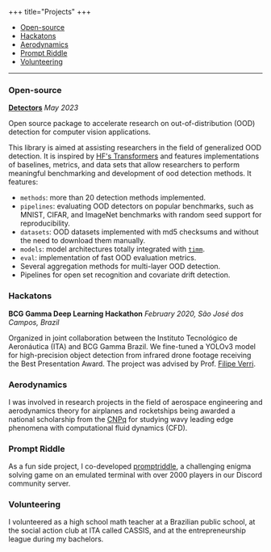 +++
title="Projects"
+++

- [Open-source](#open-source)
- [Hackatons](#hackatons)
- [Aerodynamics](#aerodynamics)
- [Prompt Riddle](#prompt-riddle)
- [Volunteering](#volunteering)

---

### Open-source

**[Detectors](https://github.com/edadaltocg/detectors)** _May 2023_

Open source package to accelerate research on out-of-distribution (OOD) detection for computer vision applications.

This library is aimed at assisting researchers in the field of generalized OOD detection. It is inspired by [HF's Transformers](https://https://github.com/huggingface/transformers) and features implementations of baselines, metrics, and data sets that allow researchers to perform meaningful benchmarking and development of ood detection methods. It features:

- `methods`: more than 20 detection methods implemented.
- `pipelines`: evaluating OOD detectors on popular benchmarks, such as MNIST, CIFAR, and ImageNet benchmarks with random seed support for reproducibility.
- `datasets`: OOD datasets implemented with md5 checksums and without the need to download them manually.
- `models`: model architectures totally integrated with [`timm`](https://github.com/huggingface/pytorch-image-models).
- `eval`: implementation of fast OOD evaluation metrics.
- Several aggregation methods for multi-layer OOD detection.
- Pipelines for open set recognition and covariate drift detection.

### Hackatons

**BCG Gamma Deep Learning Hackathon**
_February 2020, São José dos Campos, Brazil_

Organized in joint collaboration between the Instituto Tecnológico de Aeronáutica (ITA) and BCG Gamma Brazil. We fine-tuned a YOLOv3 model for high-precision object detection from infrared drone footage receiving the Best Presentation Award. The project was advised by Prof. [Filipe Verri](https://comp.ita.br/~verri/).

### Aerodynamics

I was involved in research projects in the field of aerospace engineering and aerodynamics theory for airplanes and rocketships being awarded a national scholarship from the [CNPq](https://www.gov.br/cnpq/pt-br) for studying wavy leading edge phenomena with computational fluid dynamics (CFD).

### Prompt Riddle

As a fun side project, I co-developed [promptriddle](https://promptriddle.com), a challenging enigma solving game on an emulated terminal with over 2000 players in our Discord community server.

### Volunteering

I volunteered as a high school math teacher at a Brazilian public school, at the social action club at ITA called CASSIS, and at the entrepreneurship league during my bachelors.
